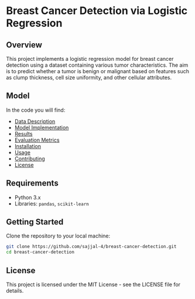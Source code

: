 # Breast Cancer Detection via Logistic Regression

## Overview
This project implements a logistic regression model for breast cancer detection using a dataset containing various tumor characteristics. The aim is to predict whether a tumor is benign or malignant based on features such as clump thickness, cell size uniformity, and other cellular attributes.

## Model
In the code you will find:
- [Data Description](#data-description)
- [Model Implementation](#model-implementation)
- [Results](#results)
- [Evaluation Metrics](#evaluation-metrics)
- [Installation](#installation)
- [Usage](#usage)
- [Contributing](#contributing)
- [License](#license)

## Requirements
- Python 3.x
- Libraries: `pandas`, `scikit-learn`

## Getting Started
Clone the repository to your local machine:

```bash
git clone https://github.com/sajjal-4/breast-cancer-detection.git
cd breast-cancer-detection
```

## License
This project is licensed under the MIT License - see the LICENSE file for details.
